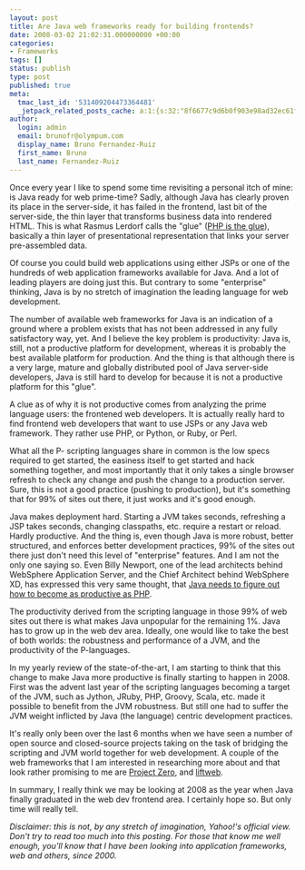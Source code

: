 ```yaml
---
layout: post
title: Are Java web frameworks ready for building frontends?
date: 2008-03-02 21:02:31.000000000 +00:00
categories:
- Frameworks
tags: []
status: publish
type: post
published: true
meta:
  tmac_last_id: '531409204473364481'
  _jetpack_related_posts_cache: a:1:{s:32:"8f6677c9d6b0f903e98ad32ec61f8deb";a:2:{s:7:"expires";i:1415077341;s:7:"payload";a:3:{i:0;a:1:{s:2:"id";i:16;}i:1;a:1:{s:2:"id";i:36;}i:2;a:1:{s:2:"id";i:10;}}}}
author:
  login: admin
  email: brunofr@olympum.com
  display_name: Bruno Fernandez-Ruiz
  first_name: Bruno
  last_name: Fernandez-Ruiz
---
```


Once every year I like to spend some time revisiting a personal itch
of mine: is Java ready for web prime-time? Sadly, although Java has
clearly proven its place in the server-side, it has failed in the
frontend, last bit of the server-side, the thin layer that transforms
business data into rendered HTML. This is what Rasmus Lerdorf calls
the "glue" (<a
href="http://www.php.net/manual/en/faq.installation.php#faq.installation.apache2"
title="PHP is the glue">PHP is the glue</a>), basically a thin layer
of presentational representation that links your server pre-assembled
data.

<p>Of course you could build web applications using either JSPs or one of the hundreds of web application frameworks available for Java. And a lot of leading players are doing just this. But contrary to some "enterprise" thinking, Java is by no stretch of imagination the leading language for web development.</p>
<p>The number of available web frameworks for Java is an indication of a ground where a problem exists that has not been addressed in any fully satisfactory way, yet. And I believe the key problem is productivity: Java is, still, not a productive platform for development, whereas it is probably the best available platform for production. And the thing is that although there is a very large, mature and globally distributed pool of Java server-side developers, Java is still hard to develop for because it is not a productive platform for this "glue".</p>
<p>A clue as of why it is not productive comes from analyzing the prime language users: the frontened web developers. It is actually really hard to find frontend web developers that want to use JSPs or any Java web framework. They rather use PHP, or Python, or Ruby, or Perl.</p>
<p>What all the P- scripting languages share in common is the low specs required to get started, the easiness itself to get started and hack something together, and most importantly that it only takes a single browser refresh to check any change and push the change to a production server. Sure, this is not a good practice (pushing to production), but it's something that for 99% of sites out there, it just works and it's good enough.</p>
<p>Java makes deployment hard. Starting a JVM takes seconds, refreshing a JSP takes seconds, changing classpaths, etc. require a restart or reload. Hardly productive. And the thing is, even though Java is more robust, better structured, and enforces better development practices, 99% of the sites out there just don't need this level of "enterprise" features. And I am not the only one saying so. Even Billy Newport, one of the lead architects behind WebSphere Application Server, and the Chief Architect behind WebSphere XD, has expressed this very same thought, that <a href="http://weblogs.java.net/blog/bnewport/archive/2006/06/java_versus_php.html" title="Billy Newport on PHP">Java needs to figure out how to become as productive as PHP</a>.</p>
<p>The productivity derived from the scripting language in those 99% of web sites out there is what makes Java unpopular for the remaining 1%. Java has to grow up in the web dev area. Ideally, one would like to take the best of both worlds: the robustness and performance of a JVM, and the productivity of the P-languages.</p>
<p>In my yearly review of the state-of-the-art, I am starting to think that this change to make Java more productive is finally starting to happen in 2008. First was the advent last year of the scripting languages becoming a target of the JVM, such as Jython, JRuby, PHP, Groovy, Scala, etc. made it possible to benefit from the JVM robustness. But still one had to suffer the JVM weight inflicted by Java (the language) centric development practices.</p>
<p>It's really only been over the last 6 months when we have seen a number of open source and closed-source projects taking on the task of bridging the scripting and JVM world together for web development. A couple of the web frameworks that I am interested in researching more about and that look rather promising to me are <a href="http://www.projectzero.org/" title="Project Zero">Project Zero</a>, and <a href="http://code.google.com/p/liftweb/" title="Lift web framework">liftweb</a>.</p>
<p>In summary, I really think we may be looking at 2008 as the year when Java finally graduated in the web dev frontend area. I certainly hope so. But only time will really tell.</p>
<p><span style="font-style: italic" class="Apple-style-span">Disclaimer: this is not, by any stretch of imagination, Yahoo!'s official view. Don't try to read too much into this posting. For those that know me well enough, you'll know that I have been looking into application frameworks, web and others, since 2000.</span></p>
